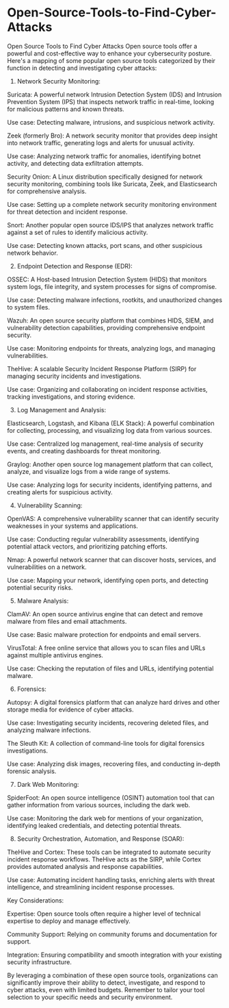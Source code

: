 # Open-Source-Tools-to-Find-Cyber-Attacks
Open Source Tools to Find Cyber Attacks
Open source tools offer a powerful and cost-effective way to enhance your cybersecurity posture. Here's a mapping of some popular open source tools categorized by their function in detecting and investigating cyber attacks:

1. Network Security Monitoring:

Suricata: A powerful network Intrusion Detection System (IDS) and Intrusion Prevention System (IPS) that inspects network traffic in real-time, looking for malicious patterns and known threats.

Use case: Detecting malware, intrusions, and suspicious network activity.

Zeek (formerly Bro): A network security monitor that provides deep insight into network traffic, generating logs and alerts for unusual activity.

Use case: Analyzing network traffic for anomalies, identifying botnet activity, and detecting data exfiltration attempts.

Security Onion: A Linux distribution specifically designed for network security monitoring, combining tools like Suricata, Zeek, and Elasticsearch for comprehensive analysis.

Use case: Setting up a complete network security monitoring environment for threat detection and incident response.

Snort: Another popular open source IDS/IPS that analyzes network traffic against a set of rules to identify malicious activity.

Use case: Detecting known attacks, port scans, and other suspicious network behavior.

2. Endpoint Detection and Response (EDR):

OSSEC: A Host-based Intrusion Detection System (HIDS) that monitors system logs, file integrity, and system processes for signs of compromise.

Use case: Detecting malware infections, rootkits, and unauthorized changes to system files.

Wazuh: An open source security platform that combines HIDS, SIEM, and vulnerability detection capabilities, providing comprehensive endpoint security.

Use case: Monitoring endpoints for threats, analyzing logs, and managing vulnerabilities.

TheHive: A scalable Security Incident Response Platform (SIRP) for managing security incidents and investigations.

Use case: Organizing and collaborating on incident response activities, tracking investigations, and storing evidence.

3. Log Management and Analysis:

Elasticsearch, Logstash, and Kibana (ELK Stack): A powerful combination for collecting, processing, and visualizing log data from various sources.

Use case: Centralized log management, real-time analysis of security events, and creating dashboards for threat monitoring.

Graylog: Another open source log management platform that can collect, analyze, and visualize logs from a wide range of systems.

Use case: Analyzing logs for security incidents, identifying patterns, and creating alerts for suspicious activity.

4. Vulnerability Scanning:

OpenVAS: A comprehensive vulnerability scanner that can identify security weaknesses in your systems and applications.

Use case: Conducting regular vulnerability assessments, identifying potential attack vectors, and prioritizing patching efforts.

Nmap: A powerful network scanner that can discover hosts, services, and vulnerabilities on a network.

Use case: Mapping your network, identifying open ports, and detecting potential security risks.

5. Malware Analysis:

ClamAV: An open source antivirus engine that can detect and remove malware from files and email attachments.

Use case: Basic malware protection for endpoints and email servers.

VirusTotal: A free online service that allows you to scan files and URLs against multiple antivirus engines.

Use case: Checking the reputation of files and URLs, identifying potential malware.

6. Forensics:

Autopsy: A digital forensics platform that can analyze hard drives and other storage media for evidence of cyber attacks.

Use case: Investigating security incidents, recovering deleted files, and analyzing malware infections.

The Sleuth Kit: A collection of command-line tools for digital forensics investigations.

Use case: Analyzing disk images, recovering files, and conducting in-depth forensic analysis.

7. Dark Web Monitoring:

SpiderFoot: An open source intelligence (OSINT) automation tool that can gather information from various sources, including the dark web.

Use case: Monitoring the dark web for mentions of your organization, identifying leaked credentials, and detecting potential threats.

8. Security Orchestration, Automation, and Response (SOAR):

TheHive and Cortex: These tools can be integrated to automate security incident response workflows. TheHive acts as the SIRP, while Cortex provides automated analysis and response capabilities.

Use case: Automating incident handling tasks, enriching alerts with threat intelligence, and streamlining incident response processes.

Key Considerations:

Expertise: Open source tools often require a higher level of technical expertise to deploy and manage effectively.

Community Support: Relying on community forums and documentation for support.

Integration: Ensuring compatibility and smooth integration with your existing security infrastructure.

By leveraging a combination of these open source tools, organizations can significantly improve their ability to detect, investigate, and respond to cyber attacks, even with limited budgets. Remember to tailor your tool selection to your specific needs and security environment.
